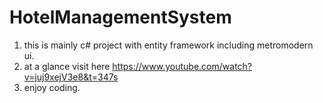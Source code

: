 # HotelManagementSystem
1. this is mainly c# project with entity framework including metromodern ui.
2. at a glance visit here https://www.youtube.com/watch?v=juj9xejV3e8&t=347s
3. enjoy coding.
